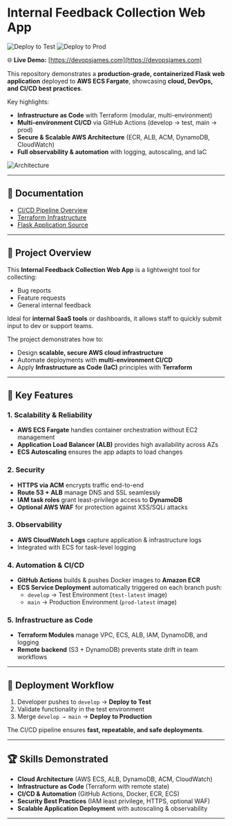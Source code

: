 # Internal Feedback Collection Web App

![Deploy to Test](https://github.com/james1986projects/DevOpsAWS/actions/workflows/deploy-test.yml/badge.svg)
![Deploy to Prod](https://github.com/james1986projects/DevOpsAWS/actions/workflows/deploy-prod.yml/badge.svg)

🌐 **Live Demo:** [https://devopsjames.com](https://devopsjames.com)

This repository demonstrates a **production-grade, containerized Flask web application** deployed to **AWS ECS Fargate**, showcasing **cloud, DevOps, and CI/CD best practices**.  

Key highlights:

- **Infrastructure as Code** with Terraform (modular, multi-environment)  
- **Multi-environment CI/CD** via GitHub Actions (develop → test, main → prod)  
- **Secure & Scalable AWS Architecture** (ECR, ALB, ACM, DynamoDB, CloudWatch)  
- **Full observability & automation** with logging, autoscaling, and IaC

![Architecture](https://github.com/user-attachments/assets/a7a4efb8-a7b1-4152-b3ff-67252a538ffa)

---

## 📄 Documentation

- [CI/CD Pipeline Overview](./CICD.md)
- [Terraform Infrastructure](./terraform)
- [Flask Application Source](./app)

---

## 🔹 Project Overview

This **Internal Feedback Collection Web App** is a lightweight tool for collecting:

- Bug reports  
- Feature requests  
- General internal feedback

Ideal for **internal SaaS tools** or dashboards, it allows staff to quickly submit input to dev or support teams.

The project demonstrates how to:

- Design **scalable, secure AWS cloud infrastructure**  
- Automate deployments with **multi-environment CI/CD**  
- Apply **Infrastructure as Code (IaC)** principles with **Terraform**

---

## 🔹 Key Features

### **1. Scalability & Reliability**
- **AWS ECS Fargate** handles container orchestration without EC2 management  
- **Application Load Balancer (ALB)** provides high availability across AZs  
- **ECS Autoscaling** ensures the app adapts to load changes

### **2. Security**
- **HTTPS via ACM** encrypts traffic end-to-end  
- **Route 53 + ALB** manage DNS and SSL seamlessly  
- **IAM task roles** grant least-privilege access to **DynamoDB**  
- **Optional AWS WAF** for protection against XSS/SQLi attacks

### **3. Observability**
- **AWS CloudWatch Logs** capture application & infrastructure logs  
- Integrated with ECS for task-level logging

### **4. Automation & CI/CD**
- **GitHub Actions** builds & pushes Docker images to **Amazon ECR**  
- **ECS Service Deployment** automatically triggered on each branch push:
  - `develop` → Test Environment (`test-latest` image)
  - `main` → Production Environment (`prod-latest` image)

### **5. Infrastructure as Code**
- **Terraform Modules** manage VPC, ECS, ALB, IAM, DynamoDB, and logging  
- **Remote backend** (S3 + DynamoDB) prevents state drift in team workflows

---

## 🚀 Deployment Workflow

1. Developer pushes to `develop` → **Deploy to Test**  
2. Validate functionality in the test environment  
3. Merge `develop → main` → **Deploy to Production**

The CI/CD pipeline ensures **fast, repeatable, and safe deployments**.

---

## 🏆 Skills Demonstrated

- **Cloud Architecture** (AWS ECS, ALB, DynamoDB, ACM, CloudWatch)  
- **Infrastructure as Code** (Terraform with remote state)  
- **CI/CD & Automation** (GitHub Actions, Docker, ECR, ECS)  
- **Security Best Practices** (IAM least privilege, HTTPS, optional WAF)  
- **Scalable Application Deployment** with autoscaling & observability

---
